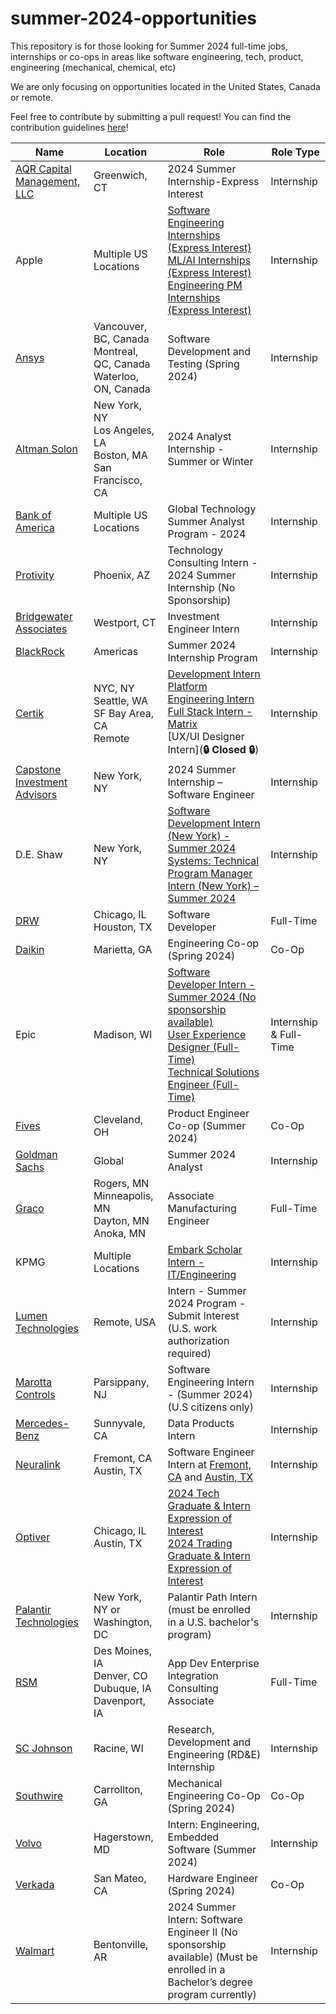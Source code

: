# summer-2024-opportunities
This repository is for those looking for Summer 2024 full-time jobs, internships or co-ops in areas like software engineering, tech, product, engineering (mechanical, chemical, etc)

We are only focusing on opportunities located in the United States, Canada or remote.

Feel free to contribute by submitting a pull request! You can find the contribution guidelines [here](https://github.com/mtlogs/summer-2024-opportunities/commit/a62ee0f12c6d96ef3c2d1ec40422f7f4db38ef07)!

| Name | Location | Role | Role Type |
| ---- | -------- | ----- | ------ |
| [AQR Capital Management, LLC](https://careers.aqr.com/jobs/university-open-positions/greenwich-ct/2024-summer-internship-express-interest/4478927) | Greenwich, CT | 2024 Summer Internship-Express Interest | Internship |
| Apple | Multiple US Locations | [Software Engineering Internships (Express Interest)](https://jobs.apple.com/en-us/details/200480063/software-engineering-internships) <br/> [ML/AI Internships (Express Interest)](https://jobs.apple.com/en-us/details/200480066/machine-learning-ai-internships) <br/> [Engineering PM Internships (Express Interest)](https://jobs.apple.com/en-us/details/200480064/engineering-program-management-internships) | Internship |
| [Ansys](https://careers.ansys.com/job/Vancouver-Spring-2024-Electronics-Intern-Software-Development-and-Testing-(BSMS)-Brit-V6E2M6/1026739100) | Vancouver, BC, Canada <br/> Montreal, QC, Canada <br/> Waterloo, ON, Canada | Software Development and Testing (Spring 2024) | Internship |
| [Altman Solon](https://app.ripplematch.com/v2/public/job/74f1b590/details?utm_source=Github&utm_medium=organic_social&utm_campaign=growth_github&utm_content=mt_repo&utm_term=null) | New York, NY <br/> Los Angeles, LA <br/> Boston, MA <br/> San Francisco, CA | 2024 Analyst Internship - Summer or Winter | Internship |
| [Bank of America](https://bankcampuscareers.tal.net/vx/lang-en-GB/mobile-0/brand-4/xf-91c0e92d74a1/candidate/so/pm/1/pl/1/opp/10165-Global-Technology-Summer-Analyst-Program-2024/en-GB) | Multiple US Locations | Global Technology Summer Analyst Program - 2024 | Internship |
| [Protivity](https://roberthalf.wd1.myworkdayjobs.com/en-US/ProtivitiNA/job/PHOENIX/Phoenix-Technology-Consulting-Intern---2024_JR-248209-2?Location_Country=bc33aa3152ec42d4995f4791a106ed09&Location_Region_State_Province=c7b20b0d4bc04711a00900569e9afabd) | Phoenix, AZ | Technology Consulting Intern - 2024 Summer Internship (No Sponsorship) | Internship |
| [Bridgewater Associates](https://boards.greenhouse.io/bridgewater89/jobs/6570837002) | Westport, CT | Investment Engineer Intern | Internship |
| [BlackRock](https://blackrock.tal.net/vx/lang-en-GB/mobile-0/brand-3/xf-232eb66ac89a/candidate/so/pm/1/pl/1/opp/7894-Summer-Internship-Program-Americas/en-GB) | Americas | Summer 2024 Internship Program | Internship |
| [Certik](https://jobs.lever.co/certik) | NYC, NY <br/> Seattle, WA <br/> SF Bay Area, CA <br/> Remote | [Development Intern](https://jobs.lever.co/certik/2e33570a-f495-44ef-9d7d-a0c5a7fd8190) <br/> [Platform Engineering Intern](https://jobs.lever.co/certik/095fdcff-99e8-408d-bb8a-e638e44d0b40) <br/> [Full Stack Intern - Matrix](https://jobs.lever.co/certik/ca67aab6-9b8b-4c2f-ad80-ff5855292f48) <br/> [UX/UI Designer Intern](**🔒 Closed 🔒**) | Internship |
| [Capstone Investment Advisors](https://www.capstoneco.com/careers/2024-summer-internship-software-engineer-nyc/) | New York, NY | 2024 Summer Internship – Software Engineer | Internship |
| D.E. Shaw | New York, NY | [Software Development Intern (New York) - Summer 2024](https://www.deshaw.com/careers/software-developer-intern-new-york-summer-2024-4803) <br/> [Systems: Technical Program Manager Intern (New York) – Summer 2024](https://www.deshaw.com/careers/systems-technical-program-manager-intern-new-york-summer-2024-4786) | Internship |
| [DRW](https://app.ripplematch.com/v2/public/job/5bce879d/details?utm_source=Github&utm_medium=organic_social&utm_campaign=growth_github&utm_content=mt_repo_drw&utm_term=null) | Chicago, IL <br/> Houston, TX | Software Developer | Full-Time |
| [Daikin](https://recruiting.adp.com/srccar/public/RTI.home?c=1143611&d=External&rb=INDEED&r=5000968802800#/) | Marietta, GA | Engineering Co-op (Spring 2024) | Co-Op |
| Epic | Madison, WI | [Software Developer Intern - Summer 2024 (No sponsorship available)](https://epic.avature.net/Careers/FolderDetail/Software-Developer-Intern---Summer-2024/23429) <br/> [User Experience Designer (Full-Time)](https://app.ripplematch.com/v2/public/job/243031b3/details?utm_source=Github&utm_medium=organic_social&utm_campaign=growth_github&utm_content=mt_repo_epic_userexperience&utm_term=null) <br/> [Technical Solutions Engineer (Full-Time)](https://app.ripplematch.com/v2/public/job/2566d908/details?utm_source=Github&utm_medium=organic_social&utm_campaign=growth_github&utm_content=mt_repo_epic_solutions&utm_term=null) | Internship & Full-Time |
| [Fives](https://recrutement.fivesgroup.com/fr/offer/3198-MjAyMy00MzU2?jobBoardId=1112) | Cleveland, OH | Product Engineer Co-op (Summer 2024) | Co-Op |
| [Goldman Sachs](https://www.goldmansachs.com/careers/students/programs/americas/summer-analyst-program.html) | Global | Summer 2024 Analyst | Internship |
| [Graco](https://app.ripplematch.com/v2/public/job/d233b417/details?utm_source=Github&utm_medium=organic_social&utm_campaign=growth_github&utm_content=mt_repo_graco&utm_term=null) | Rogers, MN <br/> Minneapolis, MN <br/> Dayton, MN <br/> Anoka, MN | Associate Manufacturing Engineer | Full-Time |
| KPMG | Multiple Locations | [Embark Scholar Intern - IT/Engineering](https://app.ripplematch.com/v2/public/job/6f5894f6/details?utm_source=Github&utm_medium=organic_social&utm_campaign=growth_github&utm_content=mt_repo_kpmg&utm_term=null) | Internship |
| [Lumen Technologies](https://jobs.lumen.com/global/en/job/324980/Intern-Summer-2024-Program-Submit-Interest) | Remote, USA | Intern - Summer 2024 Program - Submit Interest (U.S. work authorization required) | Internship |
| [Marotta Controls](https://marotta.com/job-openings/?gnk=job&gni=8a7883ac879c5eca0187ef4d715d4fd8&lang=en) | Parsippany, NJ | Software Engineering Intern - (Summer 2024) (U.S citizens only)| Internship |
| [Mercedes-Benz](https://jobs.lever.co/MBRDNA/59ae463c-5d10-4bb6-9dfd-4e26c7d84a69) | Sunnyvale, CA | Data Products Intern | Internship |
| [Neuralink](https://boards.greenhouse.io/neuralink) | Fremont, CA <br/> Austin, TX | Software Engineer Intern at [Fremont, CA](https://boards.greenhouse.io/neuralink/jobs/5285389003) and [Austin, TX](https://boards.greenhouse.io/neuralink/jobs/5552197003) | Internship |
| [Optiver](https://optiver.com/working-at-optiver/career-opportunities/) | Chicago, IL <br/> Austin, TX | [2024 Tech Graduate & Intern Expression of Interest](https://optiver.com/working-at-optiver/career-opportunities/6497784002) <br/> [2024 Trading Graduate & Intern Expression of Interest](https://optiver.com/working-at-optiver/career-opportunities/6614387002) | Internship |
| [Palantir Technologies](https://www.palantir.com/careers/students/path/) | New York, NY or Washington, DC | Palantir Path Intern (must be enrolled in a U.S. bachelor's program) | Internship |
| [RSM](https://www.wayup.com/i-Professional-Services-j-App-Dev-Enterprise-Integration-Consulting-Associate-Summer-2024-RSM-519349512593078/?utm_source=linkedin-xml&utm_medium=jobxml&utm_campaign=linkedin-XML-APPS-4796779-32543473&refer=lnkslot-APPS-4796779-32543473) | Des Moines, IA <br/> Denver, CO <br/> Dubuque, IA <br/> Davenport, IA  | App Dev Enterprise Integration Consulting Associate | Full-Time |
| [SC Johnson](https://app.ripplematch.com/v2/public/job/4ac32054/details?utm_source=Github&utm_medium=organic_social&utm_campaign=growth_github&utm_content=mt_repo_scjohnson&utm_term=null) | Racine, WI  | Research, Development and Engineering (RD&E) Internship | Internship |
| [Southwire](https://careers.southwire.com/job/Mechanical-Engineering-CO-OP/1008824500/?feedId=267200&campaignId=3&utm_source=Indeed) | Carrollton, GA  | Mechanical Engineering Co-Op (Spring 2024) | Co-Op |
| [Volvo](https://xjobs.brassring.com/TGnewUI/Search/home/HomeWithPreLoad?PageType=JobDetails&partnerid=25079&siteid=5171&AReq=141120BR#jobDetails=762117_5171) | Hagerstown, MD | Intern: Engineering, Embedded Software (Summer 2024) | Internship |
| [Verkada](https://jobs.lever.co/verkada/4fe8a6b2-ea59-45f1-bac5-f029a22309f9?lever-source=Indeed) | San Mateo, CA | Hardware Engineer (Spring 2024) | Co-Op |
| [Walmart](https://careers.walmart.com/us/jobs/WD1391200-2024-summer-intern-software-engineer-ii-bentonville-ar) | Bentonville, AR | 2024 Summer Intern: Software Engineer II (No sponsorship available) (Must be enrolled in a Bachelor’s degree program currently) | Internship |
